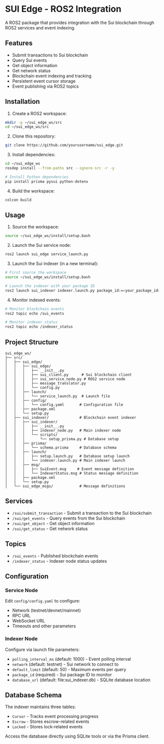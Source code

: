 # SUI Edge - ROS2 Integration

A ROS2 package that provides integration with the Sui blockchain through ROS2 services and event indexing.

## Features

- Submit transactions to Sui blockchain
- Query Sui events
- Get object information
- Get network status
- Blockchain event indexing and tracking
- Persistent event cursor storage
- Event publishing via ROS2 topics

## Installation

1. Create a ROS2 workspace:
```bash
mkdir -p ~/sui_edge_ws/src
cd ~/sui_edge_ws/src
```

2. Clone this repository:
```bash
git clone https://github.com/yourusername/sui_edge.git
```

3. Install dependencies:
```bash
cd ~/sui_edge_ws
rosdep install --from-paths src --ignore-src -r -y

# Install Python dependencies
pip install prisma pysui python-dotenv
```

4. Build the workspace:
```bash
colcon build
```

## Usage

1. Source the workspace:
```bash
source ~/sui_edge_ws/install/setup.bash
```

2. Launch the Sui service node:
```bash
ros2 launch sui_edge service_launch.py
```

3. Launch the Sui indexer (in a new terminal):
```bash
# First source the workspace
source ~/sui_edge_ws/install/setup.bash

# Launch the indexer with your package ID
ros2 launch sui_indexer indexer.launch.py package_id:=<your_package_id>
```

4. Monitor indexed events:
```bash
# Monitor blockchain events
ros2 topic echo /sui_events

# Monitor indexer status
ros2 topic echo /indexer_status
```

## Project Structure

```
sui_edge_ws/
├── src/
│   ├── sui_edge/
│   │   ├── sui_edge/
│   │   │   ├── __init__.py
│   │   │   ├── sui_client.py      # Sui blockchain client
│   │   │   ├── sui_service_node.py # ROS2 service node
│   │   │   ├── message_translator.py
│   │   │   └── config.py
│   │   ├── launch/
│   │   │   └── service_launch.py  # Launch file
│   │   ├── config/
│   │   │   └── config.yaml       # Configuration file
│   │   ├── package.xml
│   │   └── setup.py
│   ├── sui_indexer/              # Blockchain event indexer
│   │   ├── sui_indexer/
│   │   │   ├── __init__.py
│   │   │   ├── indexer_node.py   # Main indexer node
│   │   │   └── scripts/
│   │   │       └── setup_prisma.py # Database setup
│   │   ├── prisma/
│   │   │   └── schema.prisma     # Database schema
│   │   ├── launch/
│   │   │   ├── setup.launch.py   # Database setup launch
│   │   │   └── indexer.launch.py # Main indexer launch
│   │   ├── msg/
│   │   │   ├── SuiEvent.msg     # Event message definition
│   │   │   └── IndexerStatus.msg # Status message definition
│   │   ├── package.xml
│   │   └── setup.py
│   └── sui_edge_msgs/            # Message definitions
```

## Services

- `/sui/submit_transaction` - Submit a transaction to the Sui blockchain
- `/sui/get_events` - Query events from the Sui blockchain
- `/sui/get_object` - Get object information
- `/sui/get_status` - Get network status

## Topics

- `/sui_events` - Published blockchain events
- `/indexer_status` - Indexer node status updates

## Configuration

### Service Node
Edit `config/config.yaml` to configure:
- Network (testnet/devnet/mainnet)
- RPC URL
- WebSocket URL
- Timeouts and other parameters

### Indexer Node
Configure via launch file parameters:
- `polling_interval_ms` (default: 1000) - Event polling interval
- `network` (default: testnet) - Sui network to connect to
- `default_limit` (default: 50) - Maximum events per query
- `package_id` (required) - Sui package ID to monitor
- `database_url` (default: file:sui_indexer.db) - SQLite database location

## Database Schema

The indexer maintains three tables:
- `Cursor` - Tracks event processing progress
- `Escrow` - Stores escrow-related events
- `Locked` - Stores lock-related events

Access the database directly using SQLite tools or via the Prisma client.
